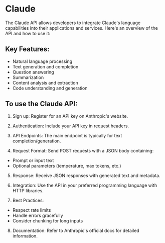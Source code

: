 # Claude

The Claude API allows developers to integrate Claude's language capabilities into their applications and services. Here's an overview of the API and how to use it:

## Key Features:
- Natural language processing
- Text generation and completion
- Question answering
- Summarization
- Content analysis and extraction
- Code understanding and generation

## To use the Claude API:

1) Sign up: Register for an API key on Anthropic's website.

2) Authentication: Include your API key in request headers.

3) API Endpoints: The main endpoint is typically for text completion/generation.

4) Request Format: Send POST requests with a JSON body containing:
- Prompt or input text
- Optional parameters (temperature, max tokens, etc.)
  
5) Response: Receive JSON responses with generated text and metadata.

6) Integration: Use the API in your preferred programming language with HTTP libraries.

7) Best Practices:
- Respect rate limits
- Handle errors gracefully
- Consider chunking for long inputs


8) Documentation: Refer to Anthropic's official docs for detailed information.


